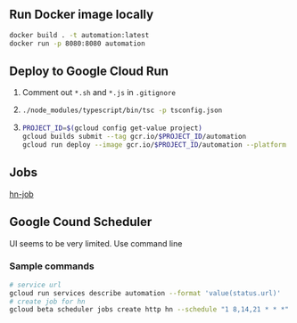 ## Run Docker image locally

```bash
docker build . -t automation:latest
docker run -p 8080:8080 automation
```

## Deploy to Google Cloud Run

1.  Comment out `*.sh` and `*.js` in `.gitignore`
1.  ```bash
    ./node_modules/typescript/bin/tsc -p tsconfig.json
    ```
1.  ```bash
    PROJECT_ID=$(gcloud config get-value project)
    gcloud builds submit --tag gcr.io/$PROJECT_ID/automation
    gcloud run deploy --image gcr.io/$PROJECT_ID/automation --platform managed
    ```

## Jobs

[hn-job](https://github.com/morganz77/hn-job)

## Google Cound Scheduler

UI seems to be very limited. Use command line

### Sample commands

```bash
# service url
gcloud run services describe automation --format 'value(status.url)'
# create job for hn
gcloud beta scheduler jobs create http hn --schedule "1 8,14,21 * * *" --time-zone="America/New_York" --http-method=POST --headers="Content-Type=application/json" --message-body='{"jobType": "HN"}' --uri=[SERVICE-URL] --oidc-service-account-email=[SERVICE-ACCOUNT_NAME]@[PROJECT-ID].iam.gserviceaccount.com --oidc-token-audience=[SERVICE-URL]
```
